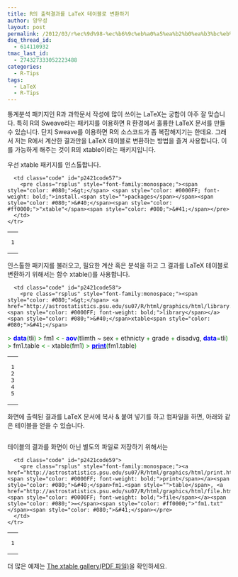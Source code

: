 ```yaml
---
title: R의 출력결과를 LaTeX 테이블로 변환하기
author: 양우성
layout: post
permalink: /2012/03/r%ec%9d%98-%ec%b6%9c%eb%a0%a5%ea%b2%b0%ea%b3%bc%eb%a5%bc-latex-%ed%85%8c%ec%9d%b4%eb%b8%94%eb%a1%9c-%eb%b3%80%ed%99%98%ed%95%98%ea%b8%b0/
dsq_thread_id:
  - 614110932
tmac_last_id:
  - 274327333052223488
categories:
  - R-Tips
tags:
  - LaTeX
  - R-Tips
---
```

통계분석 패키지인 R과 과학문서 작성에 많이 쓰이는 LaTeX는 궁합이 아주 잘 맞습니다. 특히 R의 Sweave라는 패키지를 이용하면 R 환경에서 훌륭한 LaTeX 문서를 만들 수 있습니다. 단지 Sweave를 이용하면 R의 소스코드가 좀 복잡해지기는 한데요. 그래서 저는 R에서 계산한 결과만을 LaTeX 테이블로 변환하는 방법을 즐겨 사용합니다. 이를 가능하게 해주는 것이 R의 xtable이라는 패키지입니다.  
<!--more-->

  
우선 xtable 패키지를 인스톨합니다.

<div class="wp_codebox">
  <table>
    <tr id="p242157">
      <td class="line_numbers">
        <pre>1
</pre>
      </td>
      
      <td class="code" id="p2421code57">
        <pre class="rsplus" style="font-family:monospace;"><span style="color: #080;">&gt;</span> <span style="color: #0000FF; font-weight: bold;">install.<span style="">packages</span></span><span style="color: #080;">&#40;</span><span style="color: #ff0000;">"xtable"</span><span style="color: #080;">&#41;</span></pre>
      </td>
    </tr>
  </table>
</div>

인스톨한 패키지를 불러오고, 필요한 계산 혹은 분석을 하고 그 결과를 LaTeX 테이블로 변환하기 위해서는 함수 xtable()를 사용합니다.

<div class="wp_codebox">
  <table>
    <tr id="p242158">
      <td class="line_numbers">
        <pre>1
2
3
4
5
</pre>
      </td>
      
      <td class="code" id="p2421code58">
        <pre class="rsplus" style="font-family:monospace;"><span style="color: #080;">&gt;</span> <a href="http://astrostatistics.psu.edu/su07/R/html/graphics/html/library.html"><span style="color: #0000FF; font-weight: bold;">library</span></a><span style="color: #080;">&#40;</span>xtable<span style="color: #080;">&#41;</span>
<span style="color: #080;">&gt;</span> <span style="color: #0000FF; font-weight: bold;">data</span><span style="color: #080;">&#40;</span>tli<span style="color: #080;">&#41;</span>
<span style="color: #080;">&gt;</span> fm1 <span style="color: #080;">&lt;</span> <span style="color: #080;">-</span> <span style="color: #0000FF; font-weight: bold;">aov</span><span style="color: #080;">&#40;</span>tlimth ~ sex <span style="color: #080;">+</span> ethnicty <span style="color: #080;">+</span> grade <span style="color: #080;">+</span> disadvg, <span style="color: #0000FF; font-weight: bold;">data</span><span style="color: #080;">=</span>tli<span style="color: #080;">&#41;</span>
<span style="color: #080;">&gt;</span> fm1.<span style="">table</span> <span style="color: #080;">&lt;</span> <span style="color: #080;">-</span> xtable<span style="color: #080;">&#40;</span>fm1<span style="color: #080;">&#41;</span>
<span style="color: #080;">&gt;</span> <a href="http://astrostatistics.psu.edu/su07/R/html/graphics/html/print.html"><span style="color: #0000FF; font-weight: bold;">print</span></a><span style="color: #080;">&#40;</span>fm1.<span style="">table</span><span style="color: #080;">&#41;</span></pre>
      </td>
    </tr>
  </table>
</div>

화면에 출력된 결과를 LaTeX 문서에 복사 &#038; 붙여 넣기를 하고 컴파일을 하면, 아래와 같은 테이블을 얻을 수 있습니다.

[<img src="http://i1.wp.com/wsyang.com/wp-content/uploads/2012/03/table.png?resize=383%2C109" alt="" title="table" class="aligncenter size-full wp-image-2423" data-recalc-dims="1" />][1]

테이블의 결과를 화면이 아닌 별도의 파일로 저장하기 위해서는

<div class="wp_codebox">
  <table>
    <tr id="p242159">
      <td class="line_numbers">
        <pre>1
</pre>
      </td>
      
      <td class="code" id="p2421code59">
        <pre class="rsplus" style="font-family:monospace;"><a href="http://astrostatistics.psu.edu/su07/R/html/graphics/html/print.html"><span style="color: #0000FF; font-weight: bold;">print</span></a><span style="color: #080;">&#40;</span>fm1.<span style="">table</span>, <a href="http://astrostatistics.psu.edu/su07/R/html/graphics/html/file.html"><span style="color: #0000FF; font-weight: bold;">file</span></a><span style="color: #080;">=</span><span style="color: #ff0000;">"fm1.txt"</span><span style="color: #080;">&#41;</span></pre>
      </td>
    </tr>
  </table>
</div>

더 많은 예제는 [The xtable gallery(PDF 파일)][2]을 확인하세요.

 [1]: http://i1.wp.com/wsyang.com/wp-content/uploads/2012/03/table.png
 [2]: http://cran.r-project.org/web/packages/xtable/vignettes/xtableGallery.pdf